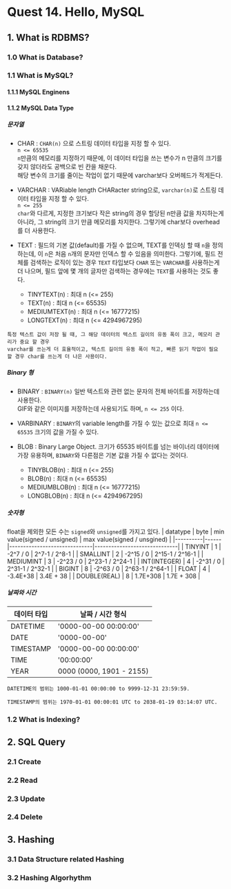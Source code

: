 # Quest 14. Hello, MySQL

## 1. What is RDBMS?

### 1.0 What is Database?

### 1.1 What is MySQL?

#### 1.1.1 MySQL Enginens

#### 1.1.2 MySQL Data Type

##### 문자열

- CHAR : `CHAR(n)` 으로 스트링 데이터 타입을 지정 할 수 있다.  
`n <= 65535`  
`n`만큼의 메모리를 지정하기 때문에, 이 데이터 타입을 쓰는 변수가 n 만큼의 크기를 갖지 않더라도 공백으로 빈 칸을 채운다.  
해당 변수의 크기를 줄이는 작업이 없기 때문에 varchar보다 오버헤드가 적게든다.

- VARCHAR : VARiable length CHARacter string으로, `varchar(n)`로 스트링 데이터 타입을 지정 할 수 있다.  
`n <= 255`  
`char`와 다르게, 지정한 크기보다 작은 string의 경우 할당된 n만큼 값을 차지하는게 아니라, 그 string의 크기 만큼 메모리를 차지한다. 그렇기에 char보다 overhead를 더 사용한다.

- TEXT : 필드의 기본 값(default)를 가질 수 없으며, TEXT를 인덱싱 할 때 `n`을 정의하는데, 이 `n`은 처음 `n`개의 문자만 인덱스 할 수 있음을 의미한다. 그렇기에, 필드 전체를 검색하는 로직이 있는 경우 `TEXT` 타입보다 `CHAR` 또는 `VARCHAR`를 사용하는게 더 나으며, 필드 앞에 몇 개의 글자만 검색하는 경우에는 `TEXT`를 사용하는 것도 좋다.

  - TINYTEXT(n) : 최대 n (<= 255)
  - TEXT(n) : 최대 n (<= 65535)
  - MEDIUMTEXT(n) : 최대 n (<= 16777215)
  - LONGTEXT(n) : 최대 n (<= 4294967295)

```
특정 텍스트 값이 저장 될 때, 그 해당 데이터의 텍스트 길이의 유동 폭이 크고, 메모리 관리가 중요 할 경우  
varchar를 쓰는게 더 효율적이고, 텍스트 길이의 유동 폭이 적고, 빠른 읽기 작업이 필요 할 경우 char를 쓰는게 더 나은 사용이다.
```

##### Binary 형

- BINARY : `BINARY(n)` 일반 텍스트와 관련 없는 문자의 전체 바이트를 저장하는데 사용한다.  
GIF와 같은 이미지를 저장하는데 사용되기도 하며, `n <= 255` 이다.

- VARBINARY : `BINARY`의 variable length를 가질 수 있는 값으로 최대 `n <= 65535` 크기의 값을 가질 수 있다.

- BLOB : Binary Large Object. 크기가 65535 바이트를 넘는 바이너리 데이터에 가장 유용하며, `BINARY`와 다른점은 기본 값을 가질 수 없다는 것이다.
  - TINYBLOB(n) : 최대 n (<= 255)
  - BLOB(n) : 최대 n (<= 65535)
  - MEDIUMBLOB(n) : 최대 n (<= 16777215)
  - LONGBLOB(n) : 최대 n (<= 4294967295)

##### 숫자형

float을 제외한 모든 수는 `signed`와 `unsigned`를 가지고 있다.
| datatype | byte | min value(signed / unsigned) | max value(signed / unsgined) |
|----------|------|------------------------------|------------------------------|
| TINYINT  |  1   | -2^7 / 0 | 2^7-1 / 2^8-1 | 
| SMALLINT | 2 | -2^15 / 0 | 2^15-1 / 2^16-1 |
| MEDIUMINT | 3 | -2^23 / 0 | 2^23-1 / 2^24-1 |
| INT(INTEGER) | 4 | -2^31 / 0 | 2^31-1 / 2^32-1 |
| BIGINT | 8 | -2^63 / 0 | 2^63-1 / 2^64-1 |
| FLOAT | 4 | -3.4E+38 | 3.4E + 38 |
| DOUBLE(REAL) | 8 | 1.7E+308 | 1.7E + 308 |

##### 날짜와 시간

| 데이터 타입 | 날짜 / 시간 형식 |
|----------|---------------|
|DATETIME|'0000-00-00 00:00:00'|
|DATE|'0000-00-00'|
|TIMESTAMP|'0000-00-00 00:00:00'|
|TIME|'00:00:00'|
|YEAR|0000 (0000, 1901 - 2155)|

```
DATETIME의 범위는 1000-01-01 00:00:00 to 9999-12-31 23:59:59.

TIMESTAMP의 범위는 1970-01-01 00:00:01 UTC to 2038-01-19 03:14:07 UTC.
```

### 1.2 What is Indexing?

## 2. SQL Query

### 2.1 Create

### 2.2 Read

### 2.3 Update

### 2.4 Delete

## 3. Hashing

### 3.1 Data Structure related Hashing

### 3.2 Hashing Algorhythm


